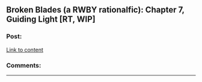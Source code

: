 ## Broken Blades (a RWBY rationalfic): Chapter 7, Guiding Light [RT, WIP]

### Post:

[Link to content](https://www.fanfiction.net/s/12466638/8/Broken-Blades)

### Comments:

---

